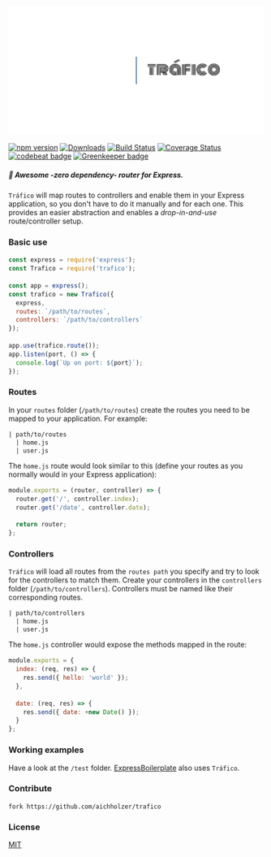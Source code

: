 <p align="center">
  <img src="https://raw.githubusercontent.com/aichholzer/trafico/master/assets/cover.png" alt="Tráfico" />
</p>

[![npm version](https://badge.fury.io/js/trafico.svg)](https://badge.fury.io/js/trafico)
[![Downloads](https://img.shields.io/npm/dt/trafico.svg)](https://www.npmjs.com/package/trafico)
[![Build Status](https://travis-ci.org/aichholzer/trafico.svg?branch=master)](https://travis-ci.org/aichholzer/trafico)
[![Coverage Status](https://coveralls.io/repos/github/aichholzer/trafico/badge.svg?branch=master)](https://coveralls.io/github/aichholzer/trafico?branch=master)
[![codebeat badge](https://codebeat.co/badges/05bcb301-f614-4c2c-892a-557253770e85)](https://codebeat.co/projects/github-com-aichholzer-trafico-master)
[![Greenkeeper badge](https://badges.greenkeeper.io/aichholzer/trafico.svg)](https://greenkeeper.io/)

##### 🚥 Awesome -zero dependency- router for Express.


`Tráfico` will map routes to controllers and enable them in your Express application, so you don't have to do it manually and for each one. This provides an easier abstraction and enables a _drop-in-and-use_ route/controller setup.


### Basic use

```js
const express = require('express');
const Trafico = require('trafico');

const app = express();
const trafico = new Trafico({
  express,
  routes: `/path/to/routes`,
  controllers: `/path/to/controllers`
});

app.use(trafico.route());
app.listen(port, () => {
  console.log(`Up on port: ${port}`);
});
```


### Routes

In your `routes` folder (`/path/to/routes`) create the routes you need to be mapped to your application. For example:

```
| path/to/routes
  | home.js
  | user.js
```

The `home.js` route would look similar to this (define your routes as you normally would in your Express application):

```js
module.exports = (router, controller) => {
  router.get('/', controller.index);
  router.get('/date', controller.date);

  return router;
};
```


### Controllers

`Tráfico` will load all routes from the `routes path` you specify and try to look for the controllers to match them. Create your controllers in the `controllers` folder (`/path/to/controllers`). Controllers must be named like their corresponding routes.

```
| path/to/controllers
  | home.js
  | user.js
```

The `home.js` controller would expose the methods mapped in the route:

```js
module.exports = {
  index: (req, res) => {
    res.send({ hello: 'world' });
  },
  
  date: (req, res) => {
    res.send({ date: +new Date() });
  }
};
```


### Working examples

Have a look at the `/test` folder. [ExpressBoilerplate](https://github.com/aichholzer/ExpressBoilerplate) also uses `Tráfico`.


### Contribute
```
fork https://github.com/aichholzer/trafico
```


### License

[MIT](https://github.com/aichholzer/trafico/blob/master/LICENSE)

